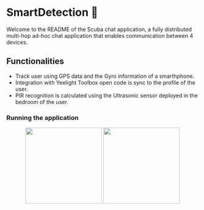 # SmartDetection 🦿
Welcome to the README of the Scuba chat application, a fully distributed multi-hop ad-hoc chat application that enables communication between 4 devices.

## Functionalities
* Track user using GPS data and the Gyro information of a smarthphone. 
* Integration with Yeelight Toolbox open code is sync to the profile of the user.
* PIR recognition is calculated using the Ultrasonic sensor deployed in the bedroom of the user.

### Running the application


<p align="center">
<img src="https://user-images.githubusercontent.com/70687643/151701399-aed6b81f-f011-415e-9341-45e84999b751.gif"  width="200" /> <img src="https://user-images.githubusercontent.com/70687643/151702864-ccbc552c-6a99-47c1-88be-b4a4fb173ec4.png"  width="200" />

</p>






